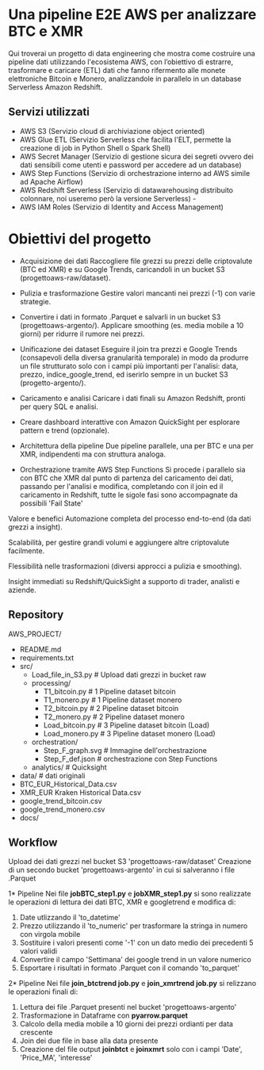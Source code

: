 # Una pipeline E2E AWS per analizzare BTC e XMR
Qui troverai un progetto di data engineering che mostra come costruire una pipeline dati utilizzando l'ecosistema AWS, con l’obiettivo di estrarre, trasformare e caricare (ETL) dati che fanno rifermento alle monete elettroniche Bitcoin e Monero, analizzandole in parallelo in un database Serverless Amazon Redshift.

## Servizi utilizzati
- AWS S3 (Servizio cloud di archiviazione object oriented)
- AWS Glue ETL (Servizio Serverless che facilita l'ELT, permette la creazione di job in Python Shell o Spark Shell)
- AWS Secret Manager (Servizio di gestione sicura dei segreti ovvero dei dati sensibili come utenti e password per accedere ad un database)
- AWS Step Functions (Servizio di orchestrazione interno ad AWS simile ad Apache Airflow)
- AWS Redshift Serverless (Servizio di datawarehousing distribuito colonnare, noi useremo però la versione Serverless) -
- AWS IAM Roles (Servizio di Identity and Access Management)

# Obiettivi del progetto
- Acquisizione dei dati
Raccogliere file grezzi su prezzi delle criptovalute (BTC ed XMR) e su Google Trends, caricandoli in un bucket S3 (progettoaws-raw/dataset).

- Pulizia e trasformazione
Gestire valori mancanti nei prezzi (-1) con varie strategie.

- Convertire i dati in formato .Parquet e salvarli in un bucket S3 (progettoaws-argento/).
Applicare smoothing (es. media mobile a 10 giorni) per ridurre il rumore nei prezzi.

- Unificazione dei dataset
Eseguire il join tra prezzi e Google Trends (consapevoli della diversa granularità temporale) in modo da produrre un file strutturato solo con i campi più importanti per l'analisi: data, prezzo, indice_google_trend, ed iserirlo sempre in un bucket S3 (progetto-argento/).

- Caricamento e analisi
Caricare i dati finali su Amazon Redshift, pronti per query SQL e analisi.

- Creare dashboard interattive con Amazon QuickSight per esplorare pattern e trend (opzionale).

- Architettura della pipeline
Due pipeline parallele, una per BTC e una per XMR, indipendenti ma con struttura analoga.

- Orchestrazione tramite AWS Step Functions
Si procede i parallelo sia con BTC che XMR dal punto di partenza del caricamento dei dati, passando per l'analisi e modifica, completando con il join ed il caricamento in Redshift, tutte le sigole fasi sono accompagnate da possibili 'Fail State'

Valore e benefici
Automazione completa del processo end-to-end (da dati grezzi a insight).

Scalabilità, per gestire grandi volumi e aggiungere altre criptovalute facilmente.

Flessibilità nelle trasformazioni (diversi approcci a pulizia e smoothing).

Insight immediati su Redshift/QuickSight a supporto di trader, analisti e aziende.

## Repository
AWS_PROJECT/
- README.md
- requirements.txt
- src/
  - Load_file_in_S3.py    # Upload dati grezzi in bucket raw
  - processing/
    - T1_bitcoin.py     # 1 Pipeline dataset bitcoin   
    - T1_monero.py      # 1 Pipeline dataset monero
    - T2_bitcoin.py     # 2 Pipeline dataset bitcoin
    - T2_monero.py      # 2 Pipeline dataset monero
    - Load_bitcoin.py   # 3 Pipeline dataset bitcoin (Load)
    - Load_monero.py    # 3 Pipeline dataset monero (Load)
  - orchestration/
    - Step_F_graph.svg  # Immagine dell'orchestrazione      
    - Step_F_def.json   # orchestrazione con Step Functions
  - analytics/          # Quicksight
 - data/                # dati originali
  - BTC_EUR_Historical_Data.csv
  - XMR_EUR Kraken Historical Data.csv
  - google_trend_bitcoin.csv
  - google_trend_monero.csv               
- docs/

## Workflow
Upload dei dati grezzi nel bucket S3 'progettoaws-raw/dataset'
Creazione di un secondo bucket 'progettoaws-argento' in cui si salveranno i file .Parquet

1* Pipeline
Nei file <strong>jobBTC_step1.py</strong> e <strong>jobXMR_step1.py</strong> si sono realizzate le operazioni di lettura dei dati BTC, XMR e googletrend e modifica di:
1. Date utlizzando il 'to_datetime'
2. Prezzo utilizzando il 'to_numeric' per trasformare la stringa in numero con virgola mobile
3. Sostituire i valori presenti come '-1' con un dato medio dei precedenti 5 valori validi
4. Convertire il campo 'Settimana' dei google trend in un valore numerico
5. Esportare i risultati in formato .Parquet con il comando 'to_parquet'

2* Pipeline
Nei file <strong>join_btctrend job.py</strong> e <strong>join_xmrtrend job.py</strong> si relizzano le operazioni finali di:
1. Lettura dei file .Parquet presenti nel bucket 'progettoaws-argento'
2. Trasformazione in Dataframe con <strong>pyarrow.parquet</strong>
3. Calcolo della media mobile a 10 giorni dei prezzi ordianti per data crescente
4. Join dei due file in base alla data presente
5. Creazione del file output <strong>joinbtct</strong> e <strong>joinxmrt</strong> solo con i campi 'Date', 'Price_MA', 'interesse'
